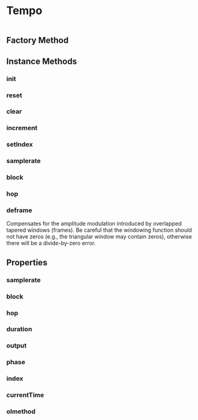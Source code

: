 # Tempo
```javascript

```

## Factory Method

## Instance Methods
### init
### reset
### clear
### increment
### setIndex
### samplerate
### block
### hop

### deframe
Compensates for the amplitude modulation introduced by overlapped tapered windows (frames). Be careful that the windowing function should not have zeros (e.g., the triangular window may contain zeros), otherwise there will be a divide-by-zero error.


## Properties
### samplerate
### block
### hop
### duration
### output
### phase
### index
### currentTime
### olmethod